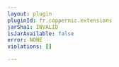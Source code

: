 ```yaml
---
layout: plugin
pluginId: fr.coppernic.extensions
jarSha1: INVALID
isJarAvailable: false
error: NONE
violations: []

---
```

